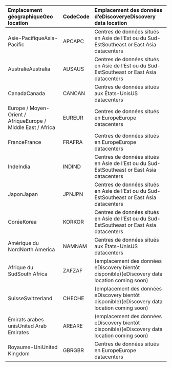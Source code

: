 
|<span data-ttu-id="ecc37-101">**Emplacement géographique**</span><span class="sxs-lookup"><span data-stu-id="ecc37-101">**Geo location**</span></span>             |<span data-ttu-id="ecc37-102">**Code**</span><span class="sxs-lookup"><span data-stu-id="ecc37-102">**Code**</span></span>|<span data-ttu-id="ecc37-103">**Emplacement des données d’eDiscovery**</span><span class="sxs-lookup"><span data-stu-id="ecc37-103">**eDiscovery data location**</span></span>      |
|:----------------------------|:-------|:---------------------------------|
|<span data-ttu-id="ecc37-104">Asie-Pacifique</span><span class="sxs-lookup"><span data-stu-id="ecc37-104">Asia-Pacific</span></span>                 |<span data-ttu-id="ecc37-105">APC</span><span class="sxs-lookup"><span data-stu-id="ecc37-105">APC</span></span>     |<span data-ttu-id="ecc37-106">Centres de données situés en Asie de l’Est ou du Sud-Est</span><span class="sxs-lookup"><span data-stu-id="ecc37-106">Southeast or East Asia datacenters</span></span>|
|<span data-ttu-id="ecc37-107">Australie</span><span class="sxs-lookup"><span data-stu-id="ecc37-107">Australia</span></span>                    |<span data-ttu-id="ecc37-108">AUS</span><span class="sxs-lookup"><span data-stu-id="ecc37-108">AUS</span></span>     |<span data-ttu-id="ecc37-109">Centres de données situés en Asie de l’Est ou du Sud-Est</span><span class="sxs-lookup"><span data-stu-id="ecc37-109">Southeast or East Asia datacenters</span></span>|
|<span data-ttu-id="ecc37-110">Canada</span><span class="sxs-lookup"><span data-stu-id="ecc37-110">Canada</span></span>                       |<span data-ttu-id="ecc37-111">CAN</span><span class="sxs-lookup"><span data-stu-id="ecc37-111">CAN</span></span>     |<span data-ttu-id="ecc37-112">Centres de données situés aux États-Unis</span><span class="sxs-lookup"><span data-stu-id="ecc37-112">US datacenters</span></span>                    |
|<span data-ttu-id="ecc37-113">Europe / Moyen-Orient / Afrique</span><span class="sxs-lookup"><span data-stu-id="ecc37-113">Europe / Middle East / Africa</span></span>|<span data-ttu-id="ecc37-114">EUR</span><span class="sxs-lookup"><span data-stu-id="ecc37-114">EUR</span></span>     |<span data-ttu-id="ecc37-115">Centres de données situés en Europe</span><span class="sxs-lookup"><span data-stu-id="ecc37-115">Europe datacenters</span></span>                |
|<span data-ttu-id="ecc37-116">France</span><span class="sxs-lookup"><span data-stu-id="ecc37-116">France</span></span>                       |<span data-ttu-id="ecc37-117">FRA</span><span class="sxs-lookup"><span data-stu-id="ecc37-117">FRA</span></span>     |<span data-ttu-id="ecc37-118">Centres de données situés en Europe</span><span class="sxs-lookup"><span data-stu-id="ecc37-118">Europe datacenters</span></span>                |
|<span data-ttu-id="ecc37-119">Inde</span><span class="sxs-lookup"><span data-stu-id="ecc37-119">India</span></span>                        |<span data-ttu-id="ecc37-120">IND</span><span class="sxs-lookup"><span data-stu-id="ecc37-120">IND</span></span>     |<span data-ttu-id="ecc37-121">Centres de données situés en Asie de l’Est ou du Sud-Est</span><span class="sxs-lookup"><span data-stu-id="ecc37-121">Southeast or East Asia datacenters</span></span>|
|<span data-ttu-id="ecc37-122">Japon</span><span class="sxs-lookup"><span data-stu-id="ecc37-122">Japan</span></span>                        |<span data-ttu-id="ecc37-123">JPN</span><span class="sxs-lookup"><span data-stu-id="ecc37-123">JPN</span></span>     |<span data-ttu-id="ecc37-124">Centres de données situés en Asie de l’Est ou du Sud-Est</span><span class="sxs-lookup"><span data-stu-id="ecc37-124">Southeast or East Asia datacenters</span></span>|
|<span data-ttu-id="ecc37-125">Corée</span><span class="sxs-lookup"><span data-stu-id="ecc37-125">Korea</span></span>                        |<span data-ttu-id="ecc37-126">KOR</span><span class="sxs-lookup"><span data-stu-id="ecc37-126">KOR</span></span>     |<span data-ttu-id="ecc37-127">Centres de données situés en Asie de l’Est ou du Sud-Est</span><span class="sxs-lookup"><span data-stu-id="ecc37-127">Southeast or East Asia datacenters</span></span>|
|<span data-ttu-id="ecc37-128">Amérique du Nord</span><span class="sxs-lookup"><span data-stu-id="ecc37-128">North America</span></span>                |<span data-ttu-id="ecc37-129">NAM</span><span class="sxs-lookup"><span data-stu-id="ecc37-129">NAM</span></span>     |<span data-ttu-id="ecc37-130">Centres de données situés aux États-Unis</span><span class="sxs-lookup"><span data-stu-id="ecc37-130">US datacenters</span></span>                    |
|<span data-ttu-id="ecc37-131">Afrique du Sud</span><span class="sxs-lookup"><span data-stu-id="ecc37-131">South Africa</span></span>                 |<span data-ttu-id="ecc37-132">ZAF</span><span class="sxs-lookup"><span data-stu-id="ecc37-132">ZAF</span></span>     |<span data-ttu-id="ecc37-133">(emplacement des données eDiscovery bientôt disponible)</span><span class="sxs-lookup"><span data-stu-id="ecc37-133">(eDiscovery data location coming soon)</span></span>|
|<span data-ttu-id="ecc37-134">Suisse</span><span class="sxs-lookup"><span data-stu-id="ecc37-134">Switzerland</span></span>                  |<span data-ttu-id="ecc37-135">CHE</span><span class="sxs-lookup"><span data-stu-id="ecc37-135">CHE</span></span>     |<span data-ttu-id="ecc37-136">(emplacement des données eDiscovery bientôt disponible)</span><span class="sxs-lookup"><span data-stu-id="ecc37-136">(eDiscovery data location coming soon)</span></span>|
|<span data-ttu-id="ecc37-137">Émirats arabes unis</span><span class="sxs-lookup"><span data-stu-id="ecc37-137">United Arab Emirates</span></span>         |<span data-ttu-id="ecc37-138">ARE</span><span class="sxs-lookup"><span data-stu-id="ecc37-138">ARE</span></span>     |<span data-ttu-id="ecc37-139">(emplacement des données eDiscovery bientôt disponible)</span><span class="sxs-lookup"><span data-stu-id="ecc37-139">(eDiscovery data location coming soon)</span></span>|
|<span data-ttu-id="ecc37-140">Royaume-Uni</span><span class="sxs-lookup"><span data-stu-id="ecc37-140">United Kingdom</span></span>               |<span data-ttu-id="ecc37-141">GBR</span><span class="sxs-lookup"><span data-stu-id="ecc37-141">GBR</span></span>     |<span data-ttu-id="ecc37-142">Centres de données situés en Europe</span><span class="sxs-lookup"><span data-stu-id="ecc37-142">Europe datacenters</span></span>                |
